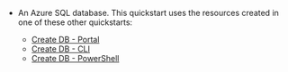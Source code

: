 
<!-- sql-database-connect-query-prerequisites-create-db-includes.md -->

- An Azure SQL database. This quickstart uses the resources created in one of these other quickstarts: 

   - [Create DB - Portal](../articles/sql-database/sql-database-get-started-portal.md)
   - [Create DB - CLI](../articles/sql-database/sql-database-get-started-cli.md)
   - [Create DB - PowerShell](../articles/sql-database/sql-database-get-started-powershell.md)

